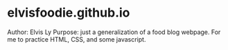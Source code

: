 # elvisfoodie.github.io

Author: Elvis Ly
Purpose: just a generalization of a food blog webpage. For me to practice HTML, CSS, and some 
javascript.